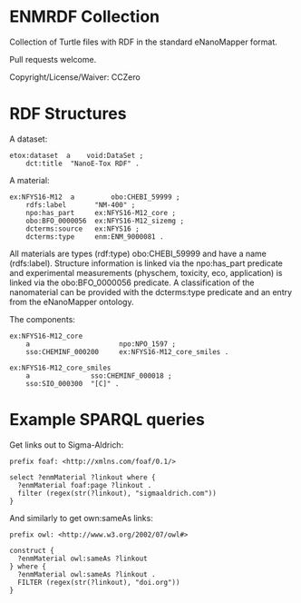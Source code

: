 ENMRDF Collection
=================

Collection of Turtle files with RDF in the standard eNanoMapper format.

Pull requests welcome.

Copyright/License/Waiver: CCZero


RDF Structures
==============

A dataset:

    etox:dataset  a    void:DataSet ;
        dct:title  "NanoE-Tox RDF" .

A material:

    ex:NFYS16-M12  a         obo:CHEBI_59999 ;
        rdfs:label       "NM-400" ;
        npo:has_part     ex:NFYS16-M12_core ;
        obo:BFO_0000056  ex:NFYS16-M12_sizemg ;
        dcterms:source   ex:NFYS16 ;
        dcterms:type     enm:ENM_9000081 .

All materials are types (rdf:type) obo:CHEBI_59999 and have a name (rdfs:label).
Structure information is linked via the npo:has_part predicate and experimental
measurements (physchem, toxicity, eco, application) is linked via the
obo:BFO_0000056 predicate. A classification of the nanomaterial can be provided
with the dcterms:type predicate and an entry from the eNanoMapper ontology.

The components:

    ex:NFYS16-M12_core
        a                      npo:NPO_1597 ;
        sso:CHEMINF_000200     ex:NFYS16-M12_core_smiles .

    ex:NFYS16-M12_core_smiles
        a               sso:CHEMINF_000018 ;
        sso:SIO_000300  "[C]" .

Example SPARQL queries
======================

Get links out to Sigma-Aldrich:

    prefix foaf: <http://xmlns.com/foaf/0.1/>
    
    select ?enmMaterial ?linkout where {
      ?enmMaterial foaf:page ?linkout .
      filter (regex(str(?linkout), "sigmaaldrich.com"))
    }

And similarly to get own:sameAs links:

    prefix owl: <http://www.w3.org/2002/07/owl#>
    
    construct {
      ?enmMaterial owl:sameAs ?linkout
    } where {
      ?enmMaterial owl:sameAs ?linkout .
      FILTER (regex(str(?linkout), "doi.org"))
    }
